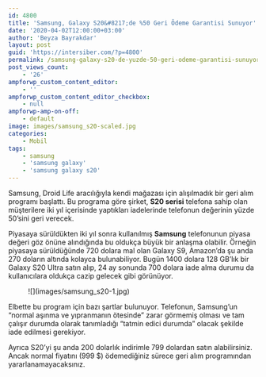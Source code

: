 ```yaml
---
id: 4800
title: 'Samsung, Galaxy S20&#8217;de %50 Geri Ödeme Garantisi Sunuyor'
date: '2020-04-02T12:00:00+03:00'
author: 'Beyza Bayrakdar'
layout: post
guid: 'https://intersiber.com/?p=4800'
permalink: /samsung-galaxy-s20-de-yuzde-50-geri-odeme-garantisi-sunuyor/
post_views_count:
    - '26'
ampforwp_custom_content_editor:
    - ''
ampforwp_custom_content_editor_checkbox:
    - null
ampforwp-amp-on-off:
    - default
image: images/samsung_s20-scaled.jpg
categories:
    - Mobil
tags:
    - samsung
    - 'samsung galaxy'
    - 'samsung galaxy s20'
---
```


Samsung, Droid Life aracılığıyla kendi mağazası için alışılmadık bir geri alım programı başlattı. Bu programa göre şirket, **S20 serisi** telefona sahip olan müşterilere iki yıl içerisinde yaptıkları iadelerinde telefonun değerinin yüzde 50’sini geri verecek.

Piyasaya sürüldükten iki yıl sonra kullanılmış **Samsung** telefonunun piyasa değeri göz önüne alındığında bu oldukça büyük bir anlaşma olabilir. Örneğin piyasaya sürüldüğünde 720 dolara mal olan Galaxy S9, Amazon’da şu anda 270 doların altında kolayca bulunabiliyor. Bugün 1400 dolara 128 GB’lık bir Galaxy S20 Ultra satın alıp, 24 ay sonunda 700 dolara iade alma durumu da kullanıcılara oldukça cazip gelecek gibi görünüyor.

<figure class="wp-block-image size-large">![](images/samsung_s20-1.jpg)</figure>Elbette bu program için bazı şartlar bulunuyor. Telefonun, Samsung’un “normal aşınma ve yıpranmanın ötesinde” zarar görmemiş olması ve tam çalışır durumda olarak tanımladığı “tatmin edici durumda” olacak şekilde iade edilmesi gerekiyor.

Ayrıca S20’yi şu anda 200 dolarlık indirimle 799 dolardan satın alabilirsiniz. Ancak normal fiyatını (999 $) ödemediğiniz sürece geri alım programından yararlanamayacaksınız.